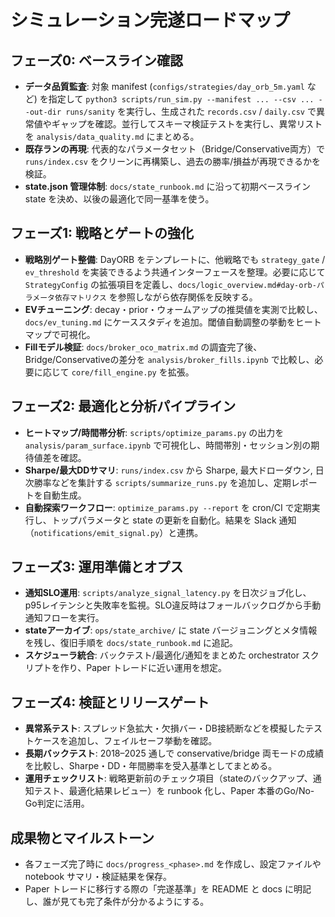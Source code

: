 # シミュレーション完遂ロードマップ

## フェーズ0: ベースライン確認
- **データ品質監査**: 対象 manifest (`configs/strategies/day_orb_5m.yaml` など) を指定して `python3 scripts/run_sim.py --manifest ... --csv ... --out-dir runs/sanity` を実行し、生成された `records.csv` / `daily.csv` で異常値やギャップを確認。並行してスキーマ検証テストを実行し、異常リストを `analysis/data_quality.md` にまとめる。
- **既存ランの再現**: 代表的なパラメータセット（Bridge/Conservative両方）で `runs/index.csv` をクリーンに再構築し、過去の勝率/損益が再現できるかを検証。
- **state.json 管理体制**: `docs/state_runbook.md` に沿って初期ベースライン state を決め、以後の最適化で同一基準を使う。

## フェーズ1: 戦略とゲートの強化
- **戦略別ゲート整備**: DayORB をテンプレートに、他戦略でも `strategy_gate` / `ev_threshold` を実装できるよう共通インターフェースを整理。必要に応じて `StrategyConfig` の拡張項目を定義し、`docs/logic_overview.md#day-orb-パラメータ依存マトリクス` を参照しながら依存関係を反映する。
- **EVチューニング**: decay・prior・ウォームアップの推奨値を実測で比較し、`docs/ev_tuning.md` にケーススタディを追加。閾値自動調整の挙動をヒートマップで可視化。
- **Fillモデル検証**: `docs/broker_oco_matrix.md` の調査完了後、Bridge/Conservativeの差分を `analysis/broker_fills.ipynb` で比較し、必要に応じて `core/fill_engine.py` を拡張。

## フェーズ2: 最適化と分析パイプライン
- **ヒートマップ/時間帯分析**: `scripts/optimize_params.py` の出力を `analysis/param_surface.ipynb` で可視化し、時間帯別・セッション別の期待値差を確認。
- **Sharpe/最大DDサマリ**: `runs/index.csv` から Sharpe, 最大ドローダウン, 日次勝率などを集計する `scripts/summarize_runs.py` を追加し、定期レポートを自動生成。
- **自動探索ワークフロー**: `optimize_params.py --report` を cron/CI で定期実行し、トップパラメータと state の更新を自動化。結果を Slack 通知（`notifications/emit_signal.py`）と連携。

## フェーズ3: 運用準備とオプス
- **通知SLO運用**: `scripts/analyze_signal_latency.py` を日次ジョブ化し、p95レイテンシと失敗率を監視。SLO違反時はフォールバックログから手動通知フローを実行。
- **stateアーカイブ**: `ops/state_archive/` に state バージョニングとメタ情報を残し、復旧手順を `docs/state_runbook.md` に追記。
- **スケジューラ統合**: バックテスト/最適化/通知をまとめた orchestrator スクリプトを作り、Paper トレードに近い運用を想定。

## フェーズ4: 検証とリリースゲート
- **異常系テスト**: スプレッド急拡大・欠損バー・DB接続断などを模擬したテストケースを追加し、フェイルセーフ挙動を確認。
- **長期バックテスト**: 2018–2025 通しで conservative/bridge 両モードの成績を比較し、Sharpe・DD・年間勝率を受入基準としてまとめる。
- **運用チェックリスト**: 戦略更新前のチェック項目（stateのバックアップ、通知テスト、最適化結果レビュー）を runbook 化し、Paper 本番のGo/No-Go判定に活用。

## 成果物とマイルストーン
- 各フェーズ完了時に `docs/progress_<phase>.md` を作成し、設定ファイルや notebook サマリ・検証結果を保存。
- Paper トレードに移行する際の「完遂基準」を README と docs に明記し、誰が見ても完了条件が分かるようにする。

